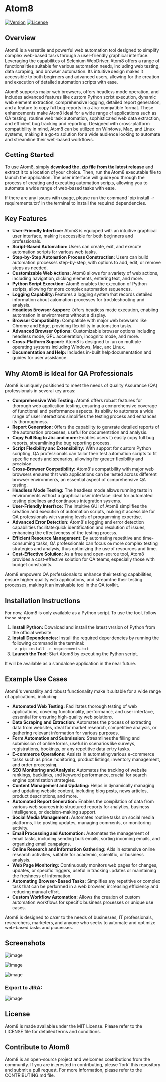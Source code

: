 # Atom8
[![Version](https://img.shields.io/badge/0.0.1-dev-blue)](https://github.com/Dcohen52/Atom8/tree/main)
[![License](https://img.shields.io/badge/License-MIT-green)](https://mit-license.org/)
## Overview

Atom8 is a versatile and powerful web automation tool designed to simplify complex web-based tasks through a user-friendly graphical interface. Leveraging the capabilities of Selenium WebDriver, Atom8 offers a range of functionalities suitable for various automation needs, including web testing, data scraping, and browser automation. Its intuitive design makes it accessible to both beginners and advanced users, allowing for the creation and execution of detailed automation scripts with ease. 

Atom8 supports major web browsers, offers headless mode operation, and includes advanced features like custom Python script execution, dynamic web element extraction, comprehensive logging, detailed report generation, and a feature to copy full bug reports in a Jira-compatible format. These enhancements make Atom8 ideal for a wide range of applications such as QA testing, routine web task automation, sophisticated web data extraction, and efficient bug tracking and reporting. Designed with cross-platform compatibility in mind, Atom8 can be utilized on Windows, Mac, and Linux systems, making it a go-to solution for a wide audience looking to automate and streamline their web-based workflows.

## Getting Started

To use Atom8, simply **download the .zip file from the latest release** and extract it to a location of your choice. Then, run the Atom8 executable file to launch the application. The user interface will guide you through the process of creating and executing automation scripts, allowing you to automate a wide range of web-based tasks with ease.

If there are any issues with usage, please run the command 'pip install -r requirements.txt' in the terminal to install the required dependencies.

## Key Features

- **User-Friendly Interface:** Atom8 is equipped with an intuitive graphical user interface, making it accessible for both beginners and professionals.
- **Script-Based Automation:** Users can create, edit, and execute automation scripts for various web tasks.
- **Step-by-Step Automation Process Construction:** Users can build automation processes step-by-step, with options to add, edit, or remove steps as needed.
- **Customizable Web Actions:** Atom8 allows for a variety of web actions, including navigation, clicking elements, entering text, and more.
- **Python Script Execution:** Atom8 enables the execution of Python scripts, allowing for more complex automation sequences.
- **Logging Capability:** Features a logging system that records detailed information about automation processes for troubleshooting and analysis.
- **Headless Browser Support:** Offers headless mode execution, enabling automation in environments without a display.
- **Browser Compatibility:** Compatible with major web browsers like Chrome and Edge, providing flexibility in automation tasks.
- **Advanced Browser Options:** Customizable browser options including headless mode, GPU acceleration, incognito mode, and more.
- **Cross-Platform Support:** Atom8 is designed to run on multiple operating systems including Windows, Mac, and Linux.
- **Documentation and Help:** Includes in-built help documentation and guides for user assistance.


## Why Atom8 is Ideal for QA Professionals

Atom8 is uniquely positioned to meet the needs of Quality Assurance (QA) professionals in several key areas:
- **Comprehensive Web Testing:** Atom8 offers robust features for thorough web application testing, ensuring a comprehensive coverage of functional and performance aspects. Its ability to automate a wide range of user interactions simplifies the testing process and enhances its thoroughness.
- **Report Generation:** Offers the capability to generate detailed reports of the automation processes, useful for documentation and analysis.
- **Copy Full Bug to Jira and more:** Enables users to easily copy full bug reports, streamlining the bug reporting process.
- **Script Flexibility and Extensibility:** With support for custom Python scripting, QA professionals can tailor their test automation scripts to fit specific needs and scenarios, allowing for greater flexibility and precision.
- **Cross-Browser Compatibility:** Atom8's compatibility with major web browsers ensures that web applications can be tested across different browser environments, an essential aspect of comprehensive QA testing.
- **Headless Mode Testing:** The headless mode allows running tests in environments without a graphical user interface, ideal for automated testing pipelines and continuous integration systems.
- **User-Friendly Interface:** The intuitive GUI of Atom8 simplifies the creation and execution of automation scripts, making it accessible for QA professionals with varying levels of programming expertise.
- **Advanced Error Detection:** Atom8's logging and error detection capabilities facilitate quick identification and resolution of issues, enhancing the effectiveness of the testing process.
- **Efficient Resource Management:** By automating repetitive and time-consuming tasks, QA professionals can focus on more complex testing strategies and analysis, thus optimizing the use of resources and time.
- **Cost-Effective Solution:** As a free and open-source tool, Atom8 provides a cost-effective solution for QA teams, especially those with budget constraints.

Atom8 empowers QA professionals to enhance their testing capabilities, ensure higher quality web applications, and streamline their testing processes, making it an invaluable tool in the QA toolkit.

## Installation Instructions

For now, Atom8 is only available as a Python script. To use the tool, follow these steps:

1. **Install Python:** Download and install the latest version of Python from the official website.
2. **Install Dependencies:** Install the required dependencies by running the following command in the terminal:
   - `pip install -r requirements.txt`
3. **Launch the Tool:** Start Atom8 by executing the Python script.

It will be available as a standalone application in the near future.

## Example Use Cases

Atom8's versatility and robust functionality make it suitable for a wide range of applications, including:

- **Automated Web Testing:** Facilitates thorough testing of web applications, covering functionality, performance, and user interface, essential for ensuring high-quality web solutions.
- **Data Scraping and Extraction:** Automates the process of extracting data from websites, ideal for market research, competitive analysis, or gathering relevant information for various purposes.
- **Form Automation and Submission:** Streamlines the filling and submission of online forms, useful in scenarios like surveys, registrations, bookings, or any repetitive data entry tasks.
- **E-commerce Operations:** Assists in automating various e-commerce tasks such as price monitoring, product listings, inventory management, and order processing.
- **SEO Monitoring and Analysis:** Automates the tracking of website rankings, backlinks, and keyword performance, crucial for search engine optimization strategies.
- **Content Management and Updating:** Helps in dynamically managing and updating website content, including blog posts, news articles, product descriptions, and more.
- **Automated Report Generation:** Enables the compilation of data from various web sources into structured reports for analytics, business intelligence, or decision-making support.
- **Social Media Management:** Automates routine tasks on social media platforms, like posting updates, managing comments, or monitoring activity.
- **Email Processing and Automation:** Automates the management of email tasks, including sending bulk emails, sorting incoming emails, and organizing email campaigns.
- **Online Research and Information Gathering:** Aids in extensive online research activities, suitable for academic, scientific, or business analysis.
- **Web Page Monitoring:** Continuously monitors web pages for changes, updates, or specific triggers, useful in tracking updates or maintaining the freshness of information.
- **Automating Browser-Based Tasks:** Simplifies any repetitive or complex task that can be performed in a web browser, increasing efficiency and reducing manual effort.
- **Custom Workflow Automation:** Allows the creation of custom automation workflows for specific business processes or unique use cases.

Atom8 is designed to cater to the needs of businesses, IT professionals, researchers, marketers, and anyone who seeks to automate and optimize web-based tasks and processes.

## Screenshots

![image](https://github.com/Dcohen52/Atom8/assets/26333525/7382fe3b-8954-4107-9fb6-a2699b65f414)


![image](https://github.com/Dcohen52/Atom8/assets/26333525/45dd2487-23b8-4212-9a94-f3915ed4e1bf)

![image](https://github.com/Dcohen52/Atom8/assets/26333525/0dcd70cc-1e4d-4478-bf97-f7112ebbf3c7)

### Export to JIRA:
![image](https://github.com/Dcohen52/Atom8/assets/26333525/b301c439-a8b6-47d6-ae72-188b8068de42)


## License

Atom8 is made available under the MIT License. Please refer to the LICENSE file for detailed terms and conditions.

## Contribute to Atom8

Atom8 is an open-source project and welcomes contributions from the community. If you are interested in contributing, please ‘fork’ this repository and submit a pull request. For more information, please refer to the CONTRIBUTING.md file.
